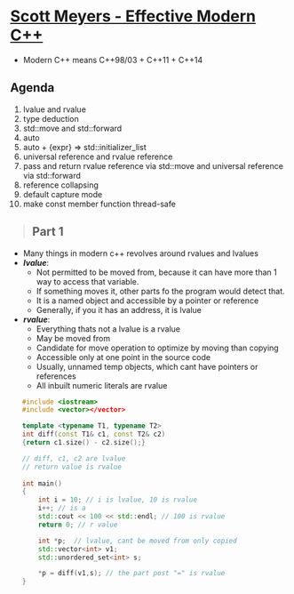 # [Scott Meyers - Effective Modern C++](https://www.youtube.com/watch?v=fhM24zs1MFA&list=PLmxXlAVb5hkyq5njldMEPYdOqTAQPLChR "Scott Meyers - Effective Modern C++")
 * Modern C++ means C++98/03 + C++11 + C++14
 ## **Agenda**
 1. lvalue and rvalue
 1. type deduction
 1. std::move and std::forward
 1. auto
 1. auto + {expr} => std::initializer_list
 1. universal reference and rvalue reference
 1. pass and return rvalue reference via std::move and universal reference via std::forward
 1. reference collapsing
 1. default capture mode
 1. make const member function thread-safe
 > ## Part 1 
 * Many things in modern c++ revolves around rvalues and lvalues
 * *__lvalue__*: 
    * Not permitted to be moved from, because it can have more than 1 way to access that variable.
    * If something moves it, other parts fo the program would detect that.
    * It is a named object and accessible by a pointer or reference
    * Generally, if you it has an address, it is lvalue
 * *__rvalue__*: 
    * Everything thats not a lvalue is a rvalue
    * May be moved from
    * Candidate for move operation to optimize by moving than copying
    * Accessible only at one point in the source code
    * Usually, unnamed temp objects, which cant have pointers or references
    * All inbuilt numeric literals are rvalue

 ``` cpp
    #include <iostream>
    #include <vector></vector>

    template <typename T1, typename T2>
    int diff(const T1& c1, const T2& c2)
    {return c1.size() - c2.size();}

    // diff, c1, c2 are lvalue
    // return value is rvalue
    
    int main()
    {
        int i = 10; // i is lvalue, 10 is rvalue
        i++; // is a 
        std::cout << 100 << std::endl; // 100 is rvalue
        return 0; // r value

        int *p;  // lvalue, cant be moved from only copied
        std::vector<int> v1;
        std::unordered_set<int> s;

        *p = diff(v1,s); // the part post "=" is rvalue
    }
 ```
   
 
